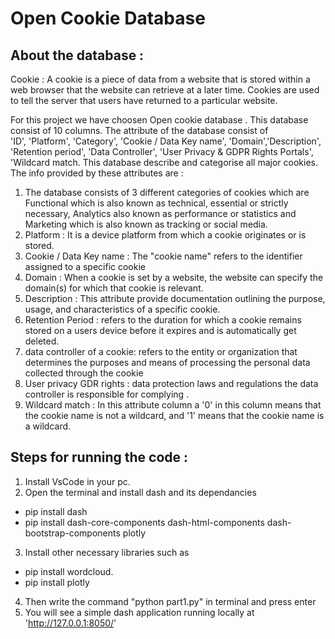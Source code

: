 # Open Cookie Database 

## About the database :

Cookie : A cookie is a piece of data from a website that is stored within a web browser that the website can retrieve at a later time. Cookies are used to tell the server that users have returned to a particular website.

For this project we have choosen Open cookie database . This database consist of 10 columns. The attribute of the database consist of   
'ID', 'Platform', 'Category', 'Cookie / Data Key name', 'Domain','Description', 'Retention period', 'Data Controller', 'User Privacy & GDPR Rights Portals', 'Wildcard match. This database describe and categorise all major cookies. The info provided by these attributes are :

1. The database consists of 3 different categories of cookies which are  Functional which is also known as technical, essential or strictly necessary, Analytics also known as performance or statistics and Marketing which is also known as tracking or social media. 
2. Platform : It is a  device platform from which a cookie originates or is stored.
3. Cookie / Data Key name : The "cookie name" refers to the identifier assigned to a specific cookie
4. Domain : When a cookie is set by a website, the website can specify the domain(s) for which that cookie is relevant.
5. Description : This attribute provide documentation outlining the purpose, usage, and characteristics of a specific cookie.
6. Retention Period : refers to the duration for which a cookie remains stored on a users device before it expires and is automatically get deleted.
7. data controller of a cookie:  refers to the entity or organization that determines the purposes and means of processing the personal data collected through the cookie
8. User privacy  GDR rights : data protection laws and regulations the data controller is responsible for complying .
9. Wildcard match : In this attribute column a '0' in this column means that the cookie name is not a wildcard, and  '1' means that the cookie name is a wildcard.


## Steps for running the code : 
1. Install VsCode in your pc.
2. Open the terminal and install dash and its dependancies 
- pip install dash
- pip install dash-core-components dash-html-components dash-bootstrap-components plotly
3. Install other necessary libraries such as
- pip install wordcloud.
- pip install plotly
4. Then write the command "python part1.py" in terminal and press enter
5. You will see a  simple dash application running locally at 'http://127.0.0.1:8050/'

